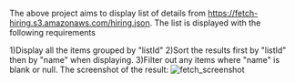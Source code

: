 The above project aims to display list of details from https://fetch-hiring.s3.amazonaws.com/hiring.json.
The list is displayed with the following requirements

  1)Display all the items grouped by "listId"
  2)Sort the results first by "listId" then by "name" when displaying.
  3)Filter out any items where "name" is blank or null.
The screenshot of the result:
![fetch_screenshot](https://github.com/user-attachments/assets/1a0c2570-5d0f-4632-bca3-b27be4b26dea)

  
